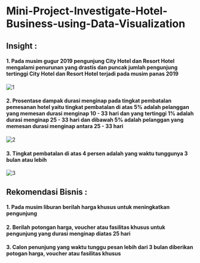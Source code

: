 ﻿# Mini-Project-Investigate-Hotel-Business-using-Data-Visualization
 
## Insight : 
 
#### 1. Pada musim gugur 2019 pengunjung City Hotel dan Resort Hotel mengalami penurunan yang drastis dan puncak jumlah pengunjung tertinggi City Hotel dan Resort Hotel terjadi pada musim panas 2019
![1](https://user-images.githubusercontent.com/7837043/210588253-9e87bbef-a95b-4e71-a9fc-a8f6e2754710.PNG)

#### 2. Prosentase dampak durasi menginap pada tingkat pembatalan pemesanan hotel yaitu tingkat pembatalan di atas 5% adalah pelanggan yang memesan durasi menginap 10 - 33 hari dan yang tertinggi 1% adalah durasi menginap 25 - 33 hari dan dibawah 5% adalah pelanggan yang memesan durasi menginap antara 25 - 33 hari
![2](https://user-images.githubusercontent.com/7837043/210588271-52c1fbd1-2ca8-402f-8565-95b27ad7922d.PNG)

#### 3. Tingkat pembatalan di atas 4 persen adalah yang waktu tunggunya 3 bulan atau lebih
![3](https://user-images.githubusercontent.com/7837043/210588289-1b035fcb-e900-4d24-b638-7f853a91cbb3.PNG)

## Rekomendasi Bisnis :
#### 1. Pada musim liburan berilah harga khusus untuk meningkatkan pengunjung
#### 2. Berilah potongan harga, voucher atau fasilitas khusus untuk pengunjung yang durasi menginap diatas 25 hari
#### 3. Calon penunjung yang waktu tunggu pesan lebih dari 3 bulan diberikan potogan harga, voucher atau fasilitas khusus
